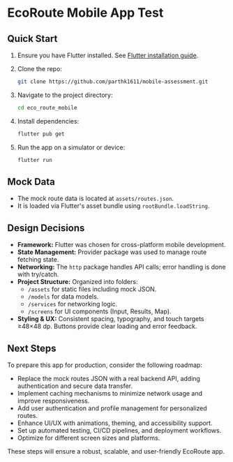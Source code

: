 # EcoRoute Mobile App Test

## Quick Start

1. Ensure you have Flutter installed. See [Flutter installation guide](https://docs.flutter.dev/get-started/install).
2. Clone the repo:

   ```bash
   git clone https://github.com/parthk1611/mobile-assessment.git
   ```

3. Navigate to the project directory:

   ```bash
   cd eco_route_mobile
   ```

4. Install dependencies:

   ```bash
   flutter pub get
   ```

5. Run the app on a simulator or device:

   ```bash
   flutter run
   ```

## Mock Data

- The mock route data is located at `assets/routes.json`.
- It is loaded via Flutter's asset bundle using `rootBundle.loadString`.

## Design Decisions

- **Framework:** Flutter was chosen for cross-platform mobile development.
- **State Management:** Provider package was used to manage route fetching state.
- **Networking:** The `http` package handles API calls; error handling is done with try/catch.
- **Project Structure:** Organized into folders:
  - `/assets` for static files including mock JSON.
  - `/models` for data models.
  - `/services` for networking logic.
  - `/screens` for UI components (Input, Results, Map).
- **Styling & UX:** Consistent spacing, typography, and touch targets ≥48×48 dp. Buttons provide clear loading and error feedback.

## Next Steps

To prepare this app for production, consider the following roadmap:

- Replace the mock routes JSON with a real backend API, adding authentication and secure data transfer.
- Implement caching mechanisms to minimize network usage and improve responsiveness.
- Add user authentication and profile management for personalized routes.
- Enhance UI/UX with animations, theming, and accessibility support.
- Set up automated testing, CI/CD pipelines, and deployment workflows.
- Optimize for different screen sizes and platforms.

These steps will ensure a robust, scalable, and user-friendly EcoRoute app.
